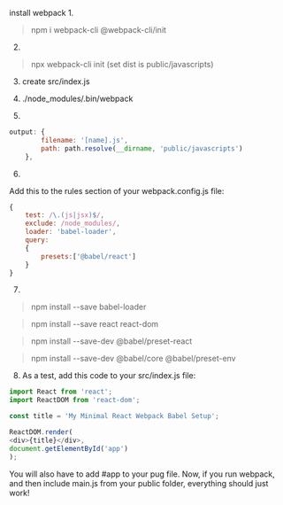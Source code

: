 
install webpack
1. 

> npm i webpack-cli @webpack-cli/init

2. 

> npx webpack-cli init (set dist is public/javascripts)

3. create src/index.js
4. ./node_modules/.bin/webpack

5. 

```javascript
output: {
		filename: '[name].js',
		path: path.resolve(__dirname, 'public/javascripts')
	},
```

6.
Add this to the rules section of your webpack.config.js file:

```javascript
{
    test: /\.(js|jsx)$/,
    exclude: /node_modules/,
    loader: 'babel-loader',
    query:
    {
        presets:['@babel/react']
    }
}
```


7.

> npm install --save babel-loader

> npm install --save react react-dom

> npm install --save-dev @babel/preset-react

> npm install --save-dev @babel/core @babel/preset-env


8. As a test, add this code to your src/index.js file:

```javascript
import React from 'react';
import ReactDOM from 'react-dom';

const title = 'My Minimal React Webpack Babel Setup';

ReactDOM.render(
<div>{title}</div>,
document.getElementById('app')
);
```

You will also have to add #app to your pug file. Now, if you run webpack, and then include main.js from your public folder, everything should just work!
